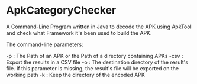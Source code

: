 ApkCategoryChecker
==================

A Command-Line Program written in Java to decode the APK using ApkTool and check what Framework it's been used to build the APK.

The command-line parameters:

-p 		: 	The Path of an APK or the Path of a directory containing APKs
-csv	:	Export the results in a CSV file
-o 		:	The destination directory of the result's file. If this parameter is missing, the result's file will be exported on the working path
-k 		:	Keep the directory of the encoded APK 